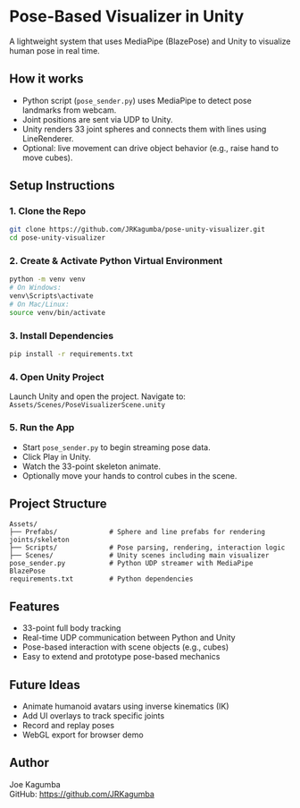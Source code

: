 # Pose-Based Visualizer in Unity

A lightweight system that uses MediaPipe (BlazePose) and Unity to visualize human pose in real time.

## How it works

- Python script (`pose_sender.py`) uses MediaPipe to detect pose landmarks from webcam.
- Joint positions are sent via UDP to Unity.
- Unity renders 33 joint spheres and connects them with lines using LineRenderer.
- Optional: live movement can drive object behavior (e.g., raise hand to move cubes).

## Setup Instructions

### 1. Clone the Repo

```bash
git clone https://github.com/JRKagumba/pose-unity-visualizer.git
cd pose-unity-visualizer
```

### 2. Create & Activate Python Virtual Environment

```bash
python -m venv venv
# On Windows:
venv\Scripts\activate
# On Mac/Linux:
source venv/bin/activate
```

### 3. Install Dependencies

```bash
pip install -r requirements.txt
```

### 4. Open Unity Project

Launch Unity and open the project. Navigate to:
`Assets/Scenes/PoseVisualizerScene.unity`

### 5. Run the App

- Start `pose_sender.py` to begin streaming pose data.
- Click Play in Unity.
- Watch the 33-point skeleton animate.
- Optionally move your hands to control cubes in the scene.

## Project Structure

```
Assets/
├── Prefabs/             # Sphere and line prefabs for rendering joints/skeleton
├── Scripts/             # Pose parsing, rendering, interaction logic
├── Scenes/              # Unity scenes including main visualizer
pose_sender.py           # Python UDP streamer with MediaPipe BlazePose
requirements.txt         # Python dependencies
```

## Features

- 33-point full body tracking
- Real-time UDP communication between Python and Unity
- Pose-based interaction with scene objects (e.g., cubes)
- Easy to extend and prototype pose-based mechanics

## Future Ideas

- Animate humanoid avatars using inverse kinematics (IK)
- Add UI overlays to track specific joints
- Record and replay poses
- WebGL export for browser demo

## Author

Joe Kagumba  
GitHub: https://github.com/JRKagumba

